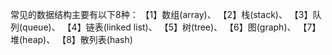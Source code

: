 常见的数据结构主要有以下8种：
【1】数组(array)、
【2】栈(stack)、
【3】队列(queue)、
【4】链表(linked list)、
【5】树(tree)、
【6】图(graph)、
【7】堆(heap)、
【8】散列表(hash)